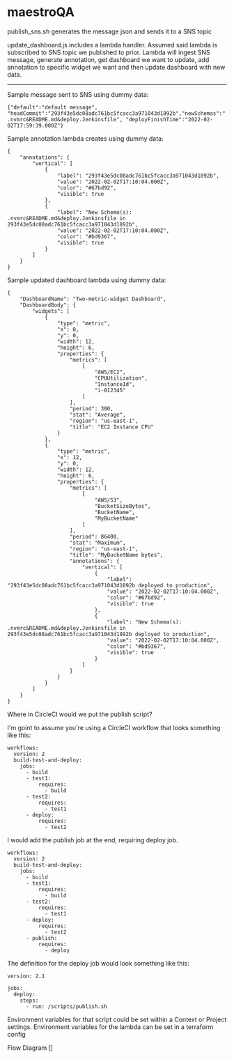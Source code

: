 # maestroQA
publish_sns.sh generates the message json and sends it to a SNS topic

update_dashboard.js includes a lambda handler. Assumed said lambda is subscribed to SNS topic we published to prior. 
Lambda will ingest SNS message, generate annotation, get dashboard we want to update, add annotation to specific widget we want and then update dashboard with new data.


--------------

Sample message sent to SNS using dummy data:

`{"default":"default message", "headCommit":"293f43e5dc08adc761bc5fcacc3a971043d1892b","newSchemas":".nvmrc&README.md&deploy.Jenkinsfile", "deployFinishTime":"2022-02-02T17:59:39.000Z"}`

Sample annotation lambda creates using dummy data:

```
{
    "annotations": {
        "vertical": [
            {
                "label": "293f43e5dc08adc761bc5fcacc3a971043d1892b",
                "value": "2022-02-02T17:10:04.000Z",
                "color": "#67bd92",
                "visible": true
            },
            {
                "label": "New Schema(s): .nvmrc&README.md&deploy.Jenkinsfile in 293f43e5dc08adc761bc5fcacc3a971043d1892b",
                "value": "2022-02-02T17:10:04.000Z",
                "color": "#bd9367",
                "visible": true
            }
        ]
    }
}
```

Sample updated dashboard lambda using dummy data:

```
{
    "DashboardName": "Two-metric-widget Dashboard",
    "DashboardBody": {
        "widgets": [
            {
                "type": "metric",
                "x": 0,
                "y": 0,
                "width": 12,
                "height": 6,
                "properties": {
                    "metrics": [
                        [
                            "AWS/EC2",
                            "CPUUtilization",
                            "InstanceId",
                            "i-012345"
                        ]
                    ],
                    "period": 300,
                    "stat": "Average",
                    "region": "us-east-1",
                    "title": "EC2 Instance CPU"
                }
            },
            {
                "type": "metric",
                "x": 12,
                "y": 0,
                "width": 12,
                "height": 6,
                "properties": {
                    "metrics": [
                        [
                            "AWS/S3",
                            "BucketSizeBytes",
                            "BucketName",
                            "MyBucketName"
                        ]
                    ],
                    "period": 86400,
                    "stat": "Maximum",
                    "region": "us-east-1",
                    "title": "MyBucketName bytes",
                    "annotations": {
                        "vertical": [
                            {
                                "label": "293f43e5dc08adc761bc5fcacc3a971043d1892b deployed to production",
                                "value": "2022-02-02T17:10:04.000Z",
                                "color": "#67bd92",
                                "visible": true
                            },
                            {
                                "label": "New Schema(s): .nvmrc&README.md&deploy.Jenkinsfile in 293f43e5dc08adc761bc5fcacc3a971043d1892b deployed to production",
                                "value": "2022-02-02T17:10:04.000Z",
                                "color": "#bd9367",
                                "visible": true
                            }
                        ]
                    }
                }
            }
        ]
    }
}
```

Where in CircleCI would we put the publish script?

I'm goint to assume you're using a CircleCI workflow that looks something like this:
```
workflows:
  version: 2
  build-test-and-deploy:
    jobs:
      - build
      - test1:
          requires:
            - build
      - test2:
          requires:
            - test1
      - deploy:
          requires:
            - test2
```

I would add the publish job at the end, requiring deploy job.
```
workflows:
  version: 2
  build-test-and-deploy:
    jobs:
      - build
      - test1:
          requires:
            - build
      - test2:
          requires:
            - test1
      - deploy:
          requires:
            - test2
      - publish:
          requires:
            - deploy

```

The definition for the deploy job would look something like this:

```
version: 2.1

jobs:
  deploy:
    steps:
      - run: /scripts/publish.sh
```
Environment variables for that script could be set within a Context or Project settings.
Environment variables for the lambda can be set in a terraform config 

Flow Diagram
[]